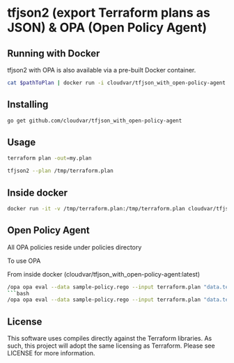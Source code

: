 tfjson2 (export Terraform plans as JSON) & OPA (Open Policy Agent)
==========

Running with Docker
-------------------

tfjson2 with OPA is also available via a pre-built Docker container.

```bash
cat $pathToPlan | docker run -i cloudvar/tfjson_with_open-policy-agent:latest --stdin
```


Installing
----------

```bash
go get github.com/cloudvar/tfjson_with_open-policy-agent
```
 
 
Usage
-----

```bash
terraform plan -out=my.plan
```

```bash
tfjson2 --plan /tmp/terraform.plan
```

Inside docker
-----

```bash
docker run -it -v /tmp/terraform.plan:/tmp/terraform.plan cloudvar/tfjson_with_open-policy-agent:latest --plan /tmp/terraform.plan
```

Open Policy Agent
-----

All OPA policies reside under policies directory

To use OPA

From inside docker (cloudvar/tfjson_with_open-policy-agent:latest)

```bash
/opa opa eval --data sample-policy.rego --input terraform.plan "data.terraform.analysis.authz"```
```bash
/opa opa eval --data sample-policy.rego --input terraform.plan "data.terraform.analysis.authz"
```

License
-------

This software uses compiles directly against the Terraform libraries. As such, this project will adopt the same licensing
as Terraform. Please see LICENSE for more information.
